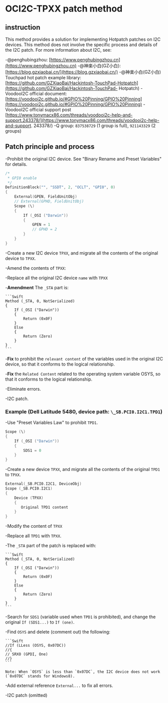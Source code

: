 # OCI2C-TPXX patch method

## instruction

This method provides a solution for implementing Hotpatch patches on I2C devices. This method does not involve the specific process and details of the I2C patch. For more information about I2C, see:

-@penghubingzhou: [https://www.penghubingzhou.cn](https://www.penghubingzhou.cn)
-@神楽小白(GZ小白):[https://blog.gzxiaobai.cn/](https://blog.gzxiaobai.cn/)
-@神楽小白(GZ小白) Touchpad hot patch example library: [https://github.com/GZXiaoBai/Hackintosh-TouchPad-Hotpatch](https://github.com/GZXiaoBai/Hackintosh-TouchPad- Hotpatch)
-VoodooI2C official document: [https://voodooi2c.github.io/#GPIO%20Pinning/GPIO%20Pinning](https://voodooi2c.github.io/#GPIO%20Pinning/GPIO%20Pinning)
-VoodooI2C official support post [https://www.tonymacx86.com/threads/voodooi2c-help-and-support.243378/](https://www.tonymacx86.com/threads/voodooi2c-help-and-support. 243378/)
-Q group: `837538729` (1 group is full), `921143329` (2 groups)

## Patch principle and process

-Prohibit the original I2C device. See "Binary Rename and Preset Variables" for details.

  ```Swift
  /*
   * GPI0 enable
   */
  DefinitionBlock("", "SSDT", 2, "OCLT", "GPI0", 0)
  {
      External(GPEN, FieldUnitObj)
      // External(GPHD, FieldUnitObj)
      Scope (\)
      {
          If (_OSI ("Darwin"))
          {
              GPEN = 1
              // GPHD = 2
          }
      }
  }
  ```

-Create a new I2C device `TPXX`, and migrate all the contents of the original device to `TPXX`.

-Amend the contents of `TPXX`:

  -Replace all the original I2C device `name` with `TPXX`

  -**Amendment** The `_STA` part is:

    ```Swift
    Method (_STA, 0, NotSerialized)
    {
        If (_OSI ("Darwin"))
        {
            Return (0x0F)
        }
        Else
        {
            Return (Zero)
        }
    }
    ```

  -**Fix** to prohibit the `relevant content` of the variables used in the original I2C device, so that it conforms to the logical relationship.

  -**Fix** the `Related Content` related to the operating system variable OSYS, so that it conforms to the logical relationship.

-Eliminate errors.

-I2C patch.

### Example (Dell Latitude 5480, device path: `\_SB.PCI0.I2C1.TPD1`)

-Use "Preset Variables Law" to prohibit `TPD1`.

  ```Swift
  Scope (\)
  {
      If (_OSI ("Darwin"))
      {
          SDS1 = 0
      }
  }
  ```

-Create a new device `TPXX`, and migrate all the contents of the original `TPD1` to `TPXX`.

  ```Swift
  External(_SB.PCI0.I2C1, DeviceObj)
  Scope (_SB.PCI0.I2C1)
  {
      Device (TPXX)
      {
         Original TPD1 content
      }
  }
  ```

-Modify the content of `TPXX`

  -Replace all `TPD1` with `TPXX`.
  
  -The `_STA` part of the patch is replaced with:
  
    ```Swift
    Method (_STA, 0, NotSerialized)
    {
        If (_OSI ("Darwin"))
        {
            Return (0x0F)
        }
        Else
        {
            Return (Zero)
        }
    }
    ```
  
  -Search for `SDS1` (variable used when `TPD1` is prohibited), and change the original `If (SDS1...)` to `If (one)`.
  
  -Find `OSYS` and delete (comment out) the following:
  
    ```Swift
    //If (LLess (OSYS, 0x07DC))
    //{
    // SRXO (GPDI, One)
    //}
    ```
  
    Note: When `OSYS` is less than `0x07DC`, the I2C device does not work (`0x07DC` stands for Windows8).
  
-Add external reference `External...` to fix all errors.

-I2C patch (omitted)